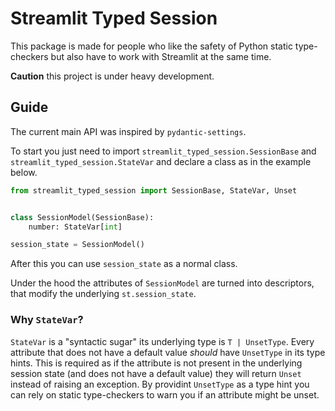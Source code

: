 # Streamlit Typed Session

This package is made for people who like the safety of Python static type-checkers but also have to work with Streamlit at the same time.

**Caution** this project is under heavy development.

## Guide

The current main API was inspired by `pydantic-settings`.

To start you just need to import `streamlit_typed_session.SessionBase` and `streamlit_typed_session.StateVar` and declare a class as in the example below.

```py
from streamlit_typed_session import SessionBase, StateVar, Unset


class SessionModel(SessionBase):
    number: StateVar[int]

session_state = SessionModel()
```

After this you can use `session_state` as a normal class.

Under the hood the attributes of `SessionModel` are turned into descriptors, that modify the underlying `st.session_state`.

### Why `StateVar`?

`StateVar` is a "syntactic sugar" its underlying type is `T | UnsetType`. Every attribute that does not have a default value _should_ have `UnsetType` in its type hints. This is required as if the attribute is not present in the underlying session state (and does not have a default value) they will return `Unset` instead of raising an exception. By providint `UnsetType` as a type hint you can rely on static type-checkers to warn you if an attribute might be unset.
